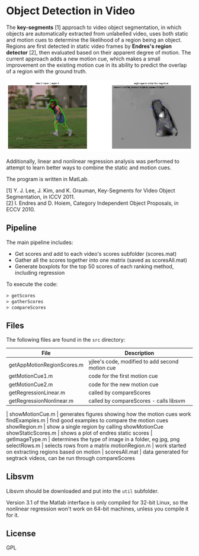 
# Object Detection in Video

The **key-segments** [1] approach to video object segmentation, in which objects are automatically extracted from
unlabelled video, uses both static and motion cues to determine the likelihood of a region being an object. Regions
are first detected in static video frames by **Endres's region detector** [2], then evaluated based on their apparent degree
of motion. The current approach adds a new motion cue, which makes a small improvement on the existing motion
cue in its ability to predict the overlap of a region with the ground truth.

<img src="images/opticalFlowMagnitude.png" />

Additionally, linear and nonlinear regression analysis was performed to attempt to learn better ways to combine the
static and motion cues.

The program is written in MatLab.

[1] Y. J. Lee, J. Kim, and K. Grauman, Key-Segments for Video Object Segmentation, in ICCV 2011.  
[2] I. Endres and D. Hoiem, Category Independent Object Proposals, in ECCV 2010.  


## Pipeline

The main pipeline includes:

* Get scores and add to each video's scores subfolder (scores.mat)
* Gather all the scores together into one matrix (saved as scoresAll.mat)
* Generate boxplots for the top 50 scores of each ranking method, including regression

To execute the code:

    > getScores
    > gatherScores
    > compareScores


## Files

The following files are found in the `src` directory:


File | Description
---- | ----
getAppMotionRegionScores.m | yjlee's code, modified to add second motion cue
getMotionCue1.m | code for the first motion cue
getMotionCue2.m | code for the new motion cue
getRegressionLinear.m | called by compareScores
getRegressionNonlinear.m | called by compareScores - calls libsvm
|
showMotionCue.m | generates figures showing how the motion cues work
findExamples.m | find good examples to compare the motion cues
showRegion.m | show a single region by calling showMotionCue
showStaticScores.m | shows a plot of endres static scores
|
getImageType.m | determines the type of image in a folder, eg jpg, png
selectRows.m | selects rows from a matrix
motionRegion.m | work started on extracting regions based on motion
|
scoresAll.mat | data generated for segtrack videos, can be run through compareScores


## Libsvm

Libsvm should be downloaded and put into the `util` subfolder.

Version 3.1 of the Matlab interface is only compiled for 32-bit Linux, so the
nonlinear regression won't work on 64-bit machines, unless you compile it for it.


## License

GPL
